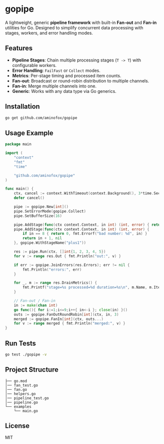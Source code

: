 # gopipe

A lightweight, generic **pipeline framework** with built-in **Fan-out** and **Fan-in** utilities for Go. Designed to simplify concurrent data processing with stages, workers, and error handling modes.

## Features
- **Pipeline Stages**: Chain multiple processing stages (`T -> T`) with configurable workers.
- **Error Handling**: `FailFast` or `Collect` modes.
- **Metrics**: Per-stage timing and processed item counts.
- **Fan-out**: Broadcast or round-robin distribution to multiple channels.
- **Fan-in**: Merge multiple channels into one.
- **Generic**: Works with any data type via Go generics.

## Installation
```bash
go get github.com/aminofox/gopipe
```

## Usage Example
```go
package main

import (
    "context"
    "fmt"
    "time"

    "github.com/aminofox/gopipe"
)

func main() {
    ctx, cancel := context.WithTimeout(context.Background(), 3*time.Second)
    defer cancel()

    pipe := gopipe.New[int]()
    pipe.SetErrorMode(gopipe.Collect)
    pipe.SetBufferSize(16)

    pipe.AddStage(func(ctx context.Context, in int) (int, error) { return in * 2, nil }, gopipe.WithStageName("double"), gopipe.WithWorkers(4))
    pipe.AddStage(func(ctx context.Context, in int) (int, error) {
        if in == 8 { return 0, fmt.Errorf("bad number: %d", in) }
        return in + 1, nil
    }, gopipe.WithStageName("plus1"))

    res := pipe.Run(ctx, []int{1, 2, 3, 4, 5})
    for v := range res.Out { fmt.Println("out:", v) }

    if err := gopipe.JoinErrors(res.Errors); err != nil {
        fmt.Println("errors:", err)
    }

    for _, m := range res.DrainMetrics() {
        fmt.Printf("stage=%s processed=%d duration=%s\n", m.Name, m.ItemsProcessed, m.Duration)
    }

    // Fan-out / Fan-in
    in := make(chan int)
    go func(){ for i:=1;i<=9;i++{ in<-i }; close(in) }()
    outs := gopipe.FanOutRoundRobin[int](ctx, in, 3)
    merged := gopipe.FanIn[int](ctx, outs...)
    for v := range merged { fmt.Println("merged:", v) }
}
```

## Run Tests
```bash
go test ./gopipe -v
```

## Project Structure
```
├── go.mod
│── fan_test.go
│── fan.go
│── helpers.go
│── pipeline_test.go
│── pipeline.go
└── examples
    └── main.go
```

## License
MIT